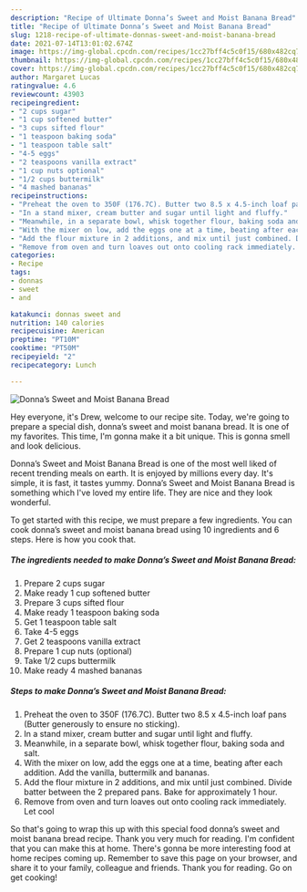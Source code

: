 ```yaml
---
description: "Recipe of Ultimate Donna’s Sweet and Moist Banana Bread"
title: "Recipe of Ultimate Donna’s Sweet and Moist Banana Bread"
slug: 1218-recipe-of-ultimate-donnas-sweet-and-moist-banana-bread
date: 2021-07-14T13:01:02.674Z
image: https://img-global.cpcdn.com/recipes/1cc27bff4c5c0f15/680x482cq70/donnas-sweet-and-moist-banana-bread-recipe-main-photo.jpg
thumbnail: https://img-global.cpcdn.com/recipes/1cc27bff4c5c0f15/680x482cq70/donnas-sweet-and-moist-banana-bread-recipe-main-photo.jpg
cover: https://img-global.cpcdn.com/recipes/1cc27bff4c5c0f15/680x482cq70/donnas-sweet-and-moist-banana-bread-recipe-main-photo.jpg
author: Margaret Lucas
ratingvalue: 4.6
reviewcount: 43903
recipeingredient:
- "2 cups sugar"
- "1 cup softened butter"
- "3 cups sifted flour"
- "1 teaspoon baking soda"
- "1 teaspoon table salt"
- "4-5 eggs"
- "2 teaspoons vanilla extract"
- "1 cup nuts optional"
- "1/2 cups buttermilk"
- "4 mashed bananas"
recipeinstructions:
- "Preheat the oven to 350F (176.7C). Butter two 8.5 x 4.5-inch loaf pans (Butter generously to ensure no sticking)."
- "In a stand mixer, cream butter and sugar until light and fluffy."
- "Meanwhile, in a separate bowl, whisk together flour, baking soda and salt."
- "With the mixer on low, add the eggs one at a time, beating after each addition. Add the vanilla, buttermilk and bananas."
- "Add the flour mixture in 2 additions, and mix until just combined. Divide batter between the 2 prepared pans. Bake for approximately 1 hour."
- "Remove from oven and turn loaves out onto cooling rack immediately. Let cool"
categories:
- Recipe
tags:
- donnas
- sweet
- and

katakunci: donnas sweet and 
nutrition: 140 calories
recipecuisine: American
preptime: "PT10M"
cooktime: "PT50M"
recipeyield: "2"
recipecategory: Lunch

---
```



![Donna’s Sweet and Moist Banana Bread](https://img-global.cpcdn.com/recipes/1cc27bff4c5c0f15/680x482cq70/donnas-sweet-and-moist-banana-bread-recipe-main-photo.jpg)

Hey everyone, it's Drew, welcome to our recipe site. Today, we're going to prepare a special dish, donna’s sweet and moist banana bread. It is one of my favorites. This time, I'm gonna make it a bit unique. This is gonna smell and look delicious.

Donna’s Sweet and Moist Banana Bread is one of the most well liked of recent trending meals on earth. It is enjoyed by millions every day. It's simple, it is fast, it tastes yummy. Donna’s Sweet and Moist Banana Bread is something which I've loved my entire life. They are nice and they look wonderful.




To get started with this recipe, we must prepare a few ingredients. You can cook donna’s sweet and moist banana bread using 10 ingredients and 6 steps. Here is how you cook that.

<!--inarticleads1-->

##### The ingredients needed to make Donna’s Sweet and Moist Banana Bread:

1. Prepare 2 cups sugar
1. Make ready 1 cup softened butter
1. Prepare 3 cups sifted flour
1. Make ready 1 teaspoon baking soda
1. Get 1 teaspoon table salt
1. Take 4-5 eggs
1. Get 2 teaspoons vanilla extract
1. Prepare 1 cup nuts (optional)
1. Take 1/2 cups buttermilk
1. Make ready 4 mashed bananas




<!--inarticleads2-->

##### Steps to make Donna’s Sweet and Moist Banana Bread:

1. Preheat the oven to 350F (176.7C). Butter two 8.5 x 4.5-inch loaf pans (Butter generously to ensure no sticking).
1. In a stand mixer, cream butter and sugar until light and fluffy.
1. Meanwhile, in a separate bowl, whisk together flour, baking soda and salt.
1. With the mixer on low, add the eggs one at a time, beating after each addition. Add the vanilla, buttermilk and bananas.
1. Add the flour mixture in 2 additions, and mix until just combined. Divide batter between the 2 prepared pans. Bake for approximately 1 hour.
1. Remove from oven and turn loaves out onto cooling rack immediately. Let cool




So that's going to wrap this up with this special food donna’s sweet and moist banana bread recipe. Thank you very much for reading. I'm confident that you can make this at home. There's gonna be more interesting food at home recipes coming up. Remember to save this page on your browser, and share it to your family, colleague and friends. Thank you for reading. Go on get cooking!
